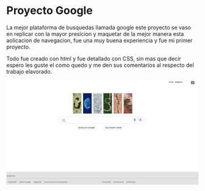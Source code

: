 # Proyecto Google 
La mejor plataforma de busquedas llamada google
este proyecto se vaso en replicar con la mayor presicion y maquetar de la mejor manera esta aolicacion de navegacion, fue una muy buena experiencia y fue mi primer proyecto.

Todo fue creado con html y fue detallado con CSS,
sin mas que decir espero les guste el como quedo y me den sus comentarios al respecto del trabajo elavorado.

![alt text](image.png)
